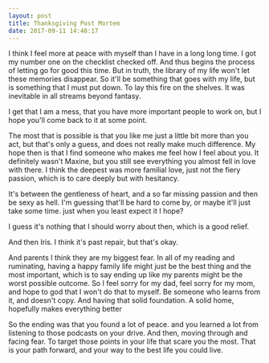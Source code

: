```yaml
---
layout: post
title: Thanksgiving Post Mortem 
date: 2017-09-11 14:48:17
---
```


I think I feel more at peace with myself than I have in a long long time. 
I got my number one on the checklist checked off. 
And thus begins the process of letting go for good this time. 
But in truth, the library of my life won't let these memories disappear. So it'll be something that goes with my life, but is something that I must put down. To lay this fire on the shelves. It was inevitable in all streams beyond fantasy. 

I get that I am a mess, that you have more important people to work on, but I hope you'll come back to it at some point. 

The most that is possible is that you like me just a little bit more than you act, but that's only a guess, and does not really make much difference. 
My hope then is that I find someone who makes me feel how I feel about you. It definitely wasn't Maxine, but you still see everything you almost fell in love with there. I think the deepest was more familial love, just not the fiery passion, which is to care deeply but with hesitancy.

It's between the gentleness of heart, and a so far missing passion and then be sexy as hell. I'm guessing that'll be hard to come by, or maybe it'll just take some time. 
just when you least expect it I hope?

I guess it's nothing that I should worry about then, which is a good relief. 

And then Iris. I think it's past repair, but that's okay. 

And parents I think they are my biggest fear. 
In all of my reading and ruminating, having a happy family life might just be the best thing and the most important, which is to say ending up like my parents might be the worst possible outcome. So I feel sorry for my dad, feel sorry for my mom, and hope to god that I won't do that to myself. Be someone who learns from it, and doesn't copy.
And having that solid foundation. A solid home, hopefully makes everything better

So the ending was that you found a lot of peace. and you learned a lot from listening to those podcasts on your drive. 
And then, moving through and facing fear. To target those points in your life that scare you the most. That is your path forward, and your way to the best life you could live.
